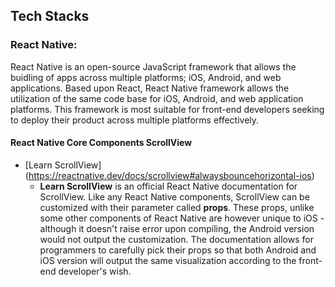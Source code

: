 ## Tech Stacks

### React Native:
React Native is an open-source JavaScript framework that allows the buidling of apps across multiple platforms; iOS, Android, and web applications. Based upon React, React Native framework allows the utilization of the same code base for iOS, Android, and web application platforms. This framework is most suitable for front-end developers seeking to deploy their product across multiple platforms effectively. 
#### React Native Core Components ScrollView
* [Learn ScrollView] (https://reactnative.dev/docs/scrollview#alwaysbouncehorizontal-ios)
    * **Learn ScrollView** is an official React Native documentation for ScrollView. Like any React Native components, ScrollView can be customized with their parameter called **props**. These props, unlike some other components of React Native are however unique to iOS - although it doesn't raise error upon compiling, the Android version would not output the customization. The documentation allows for programmers to carefully pick their props so that both Android and iOS version will output the same visualization according to the front-end developer's wish. 


